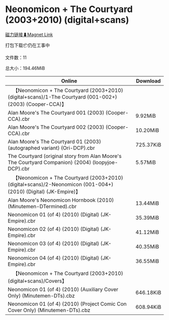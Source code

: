 # Neonomicon + The Courtyard (2003+2010) (digital+scans)

[磁力链接⬇Magnet Link](magnet:?xt=urn:btih:58e69152bbf0a5193d95cf2a7b2a615d8c44291a&dn=Neonomicon%20%2B%20The%20Courtyard%20%282003%2B2010%29%20%28digital%2Bscans%29)

打包下载📦仍在工事中

文件数：11

总大小：194.46MiB

Online | Download
--- | ---
&emsp;【Neonomicon + The Courtyard (2003+2010) (digital+scans)/1-The Courtyard (001-002+) (2003) (Cooper-CCA)】 | 
Alan Moore's The Courtyard 001 (2003) (Cooper-CCA).cbr | 9.92MiB
Alan Moore's The Courtyard 002 (2003) (Cooper-CCA).cbr | 10.20MiB
Alan Moore's The Courtyard 01 (2003) (autographed variant) (Ori-DCP).cbr | 725.37KiB
The Courtyard (original story from Alan Moore's The Courtyard Companion) (2004) (loopyjoe-DCP).cbr | 5.57MiB
&emsp;【Neonomicon + The Courtyard (2003+2010) (digital+scans)/2-Neonomicon (001-004+) (2010) (Digital) (JK-Empire)】 | 
Alan Moore's Neonomicon Hornbook (2010) (Minutemen-DTermined).cbr | 13.44MiB
Neonomicon 01 (of 4) (2010) (Digital) (JK-Empire).cbr | 35.39MiB
Neonomicon 02 (of 4) (2010) (Digital) (JK-Empire).cbr | 41.12MiB
Neonomicon 03 (of 4) (2010) (Digital) (JK-Empire).cbr | 40.35MiB
Neonomicon 04 (of 4) (2010) (Digital) (JK-Empire).cbr | 36.55MiB
&emsp;【Neonomicon + The Courtyard (2003+2010) (digital+scans)/Covers】 | 
Neonomicon 01 (of 4) (2010) (Auxiliary Cover Only) (Minutemen-DTs).cbz | 646.18KiB
Neonomicon 01 (of 4) (2010) (Project Comic Con Cover Only) (Minutemen-DTs).cbz | 608.94KiB